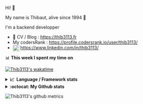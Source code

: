 Hi! 👋

My name is Thibaut, alive since 1994 🍷

I'm a backend developper

-   📝 CV / Blog : https://thib3113.fr
-   My codersRank : https://profile.codersrank.io/user/thib3113/
-   <a href="https://www.linkedin.com/in/thib3113/"><img align="left" alt="Thib3113's Linkedin" width="21px" src="https://raw.githubusercontent.com/peterthehan/peterthehan/master/assets/linkedin.svg" /></a> https://www.linkedin.com/in/thib3113/

📊 **This week I spent my time on**

[![Thib3113's wakatime](https://github-readme-stats.vercel.app/api/wakatime?username=thib3113&layout=default&theme=dracula&langs_count=6&hide_title=true&hide_border=true)](https://wakatime.com/@thib3113)

<details>
  <summary><b>📈&nbsp;&nbsp;Language&nbsp;/&nbsp;Framework stats</b></summary>
  <br/>  
  <a href='https://profile.codersrank.io/user/thib3113/'>
  <img src='http://cr-skills-chart-widget.azurewebsites.net/api/api?username=thib3113&padding=30&skills=php,batchfile,javascript,less,mysql,reactjs,scss,shell,typescript,vue'>
  </a>
</details>

<details>
  <summary><b>:octocat: My Github stats</b></summary>
  <br/>  
  
  <img src="https://github-readme-stats.vercel.app/api?username=thib3113&theme=dracula&show_icons=true&" alt="Thib3113's GitHub stats" />

<!--START_SECTION:activity-->

1. 🎉 Merged PR [#278](https://github.com/thib3113/unifi-client/pull/278) in [thib3113/unifi-client](https://github.com/thib3113/unifi-client)
2. 🎉 Merged PR [#89](https://github.com/thib3113/unifi-blockips-srv/pull/89) in [thib3113/unifi-blockips-srv](https://github.com/thib3113/unifi-blockips-srv)
3. 🎉 Merged PR [#274](https://github.com/thib3113/unifi-client/pull/274) in [thib3113/unifi-client](https://github.com/thib3113/unifi-client)
4. 🎉 Merged PR [#85](https://github.com/thib3113/unifi-blockips-srv/pull/85) in [thib3113/unifi-blockips-srv](https://github.com/thib3113/unifi-blockips-srv)
5. 🎉 Merged PR [#272](https://github.com/thib3113/unifi-client/pull/272) in [thib3113/unifi-client](https://github.com/thib3113/unifi-client)
 <!--END_SECTION:activity-->

</details>

![Thib3113's github metrics](https://gist.githubusercontent.com/thib3113/83a96e16f8bca103f1b0e376186c66ec/raw/github-metrics.svg)
